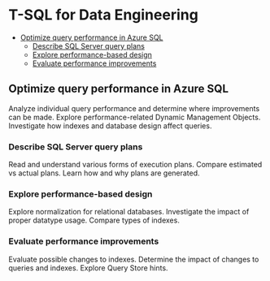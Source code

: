 # T-SQL for Data Engineering

* <a href="section1">Optimize query performance in Azure SQL</a>
  * <a href="section1-1">Describe SQL Server query plans</a>
  * <a href="section1-2">Explore performance-based design</a>
  * <a href="section1-3">Evaluate performance improvements</a>
  
##  <h2 id="#section1">Optimize query performance in Azure SQL

Analyze individual query performance and determine where improvements can be made. Explore performance-related Dynamic Management Objects. Investigate how indexes and database design affect queries.


### <h3 id="#section1-1">Describe SQL Server query plans

Read and understand various forms of execution plans. Compare estimated vs actual plans. Learn how and why plans are generated.

### <h3 id="#section1-2">Explore performance-based design

Explore normalization for relational databases. Investigate the impact of proper datatype usage. Compare types of indexes.

### <h3 id="#section1-3">Evaluate performance improvements

Evaluate possible changes to indexes. Determine the impact of changes to queries and indexes. Explore Query Store hints.
